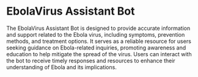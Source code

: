 # EbolaVirus Assistant Bot

The EbolaVirus Assistant Bot is designed to provide accurate information and support related to the Ebola virus, including symptoms, prevention methods, and treatment options. It serves as a reliable resource for users seeking guidance on Ebola-related inquiries, promoting awareness and education to help mitigate the spread of the virus. Users can interact with the bot to receive timely responses and resources to enhance their understanding of Ebola and its implications.
